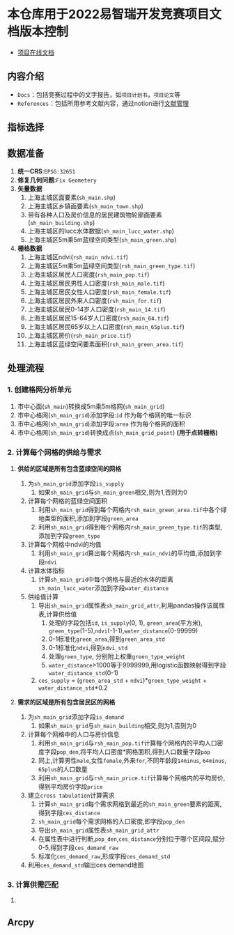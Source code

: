 # 本仓库用于2022易智瑞开发竞赛项目文档版本控制
- [项目在线文档](https://swamp-maraca-1c5.notion.site/ESRI-6c88c4d4c597494980ce11c6b599a9ab)




## 内容介绍
- `Docs`：包括竞赛过程中的文字报告，如`项目计划书`，`项目论文`等
- `References`：包括所用参考文献内容，通过notion进行[文献管理](https://swamp-maraca-1c5.notion.site/5c17b655b6a2430f8702d1dd13302f27?v=a24ed3d7d7be468581a8f53b17c56178)


## 指标选择

## 数据准备
1. **统一CRS**:`EPSG:32651`
2. **修复几何问题**:`Fix Geometery`
3. **矢量数据**
   1. 上海主城区面要素(`sh_main.shp`)
   2. 上海主城区乡镇面要素(`sh_main_town.shp`)
   3. 带有各种人口及房价信息的居民建筑物轮廓面要素(`sh_main_building.shp`)
   4. 上海主城区的lucc水体数据(`sh_main_lucc_water.shp`)
   5. 上海主城区5m乘5m蓝绿空间类型(`sh_main_green.shp`)
4. **栅格数据**
   1. 上海主城区ndvi(`rsh_main_ndvi.tif`)
   2. 上海主城区5m乘5m蓝绿空间类型(`rsh_main_green_type.tif`)
   3. 上海主城区居民人口密度(`rsh_main_pop.tif`)
   4. 上海主城区居民男性人口密度(`rsh_main_male.tif`)
   5. 上海主城区居民女性人口密度(`rsh_main_female.tif`)
   6. 上海主城区居民外来人口密度(`rsh_main_for.tif`)
   7. 上海主城区居民0-14岁人口密度(`rsh_main_14.tif`)
   8. 上海主城区居民15-64岁人口密度(`rsh_main_64.tif`)
   9. 上海主城区居民65岁以上人口密度(`rsh_main_65plus.tif`)
   10. 上海主城区房价(`rsh_main_price.tif`)
   11. 上海主城区蓝绿空间要素面积(`rsh_main_green_area.tif`)

## 处理流程
### 1. 创建格网分析单元
   1. 市中心面(`sh_main`)转换成5m乘5m格网(`sh_main_grid`)
   2. 市中心格网(`sh_main_grid`)添加字段:`id` 作为每个格网的唯一标识
   3. 市中心格网(`sh_main_grid`)添加字段:`area` 作为每个格网的面积
   4. 市中心格网(`sh_main_grid`)转换成点(`sh_main_grid_point`) __(用于点转栅格)__
### 2. 计算每个网格的供给与需求
   1. **供给的区域是所有包含蓝绿空间的网格**
      1. 为`sh_main_grid`添加字段`is_supply`
         1. 如果`sh_main_grid`与`sh_main_green`相交,则为1,否则为0
      2. 计算每个网格的蓝绿空间面积
         1. 利用`sh_main_grid`得到每个网格内`rsh_main_green_area.tif`中各个绿地类型的面积,添加到字段`green_area`
         2. 利用`sh_main_grid`得到每个网格内`rsh_main_green_type.tif`的类型,添加到字段`green_type`
      3. 计算每个网格中ndvi的均值
         1. 利用`sh_main_grid`算出每个网格内`rsh_main_ndvi`的平均值,添加到字段`ndvi`
      4. 计算水体指标
         1. 计算`sh_main_grid`中每个网格与最近的水体的距离`sh_main_lucc_water`添加到字段`water_distance`
      5. 供给值计算
         1. 导出`sh_main_grid`属性表`sh_main_grid_attr`,利用pandas操作该属性表,计算供给值
            1. 处理的字段包括`id`, `is_supply`(0, 1), `green_area`(平方米), `green_type`(1-5),`ndvi`(-1-1),`water_distance`(0-99999)
            2. 0-1标准化`green_area`,得到`green_area_std`
            3. 0-1标准化`ndvi`,得到`ndvi_std`
            4. 处理`green_type`, 分别附上权重`green_type_weight`
            5. `water_distance`>1000等于9999999,用logistic函数映射得到字段`water_distance_std`(0-1)
         2. `ces_supply` = (`green_area_std` + `ndvi`)*`green_type_weight` + `water_distance_std`*0.2
         
   2. **需求的区域是所有包含居民区的网格**
      1. 为`sh_main_grid`添加字段`is_demand`
         1. 如果`sh_main_grid`与`sh_main_building`相交,则为1,否则为0
      2. 计算每个网格中的人口与房价信息
         1. 利用`sh_main_grid`与`rsh_main_pop.tif`计算每个网格内的平均人口密度字段`pop_den`,将平均人口密度*网格面积,得到人口数量字段`pop`
         2. 同上,计算男性`male`,女性`female`,外来`for`,不同年龄段`14minus`, `64minus`, `65plus`的人口数量
         3. 利用`sh_main_grid`与`rsh_main_price.tif`计算每个网格内的平均房价,得到平均房价字段`price`
      3. 建立`cross tabulation`计算需求
         1. 计算`sh_main_grid`每个需求网格到最近的`sh_main_green`要素的距离,得到字段`ces_distance`
         2. `sh_main_grid`每个需求网格的人口密度,即字段`pop_den`
         3. 导出`sh_main_grid`属性表`sh_main_grid_attr`
         4. 在属性表中进行判断,`pop_den`,`ces_distance`分别位于哪个区间段,赋分0-5,得到字段`ces_demand_raw`
         5. 标准化`ces_demand_raw`,形成字段`ces_demand_std`
      4. 利用`ces_demand_std`输出ces demand地图

### 3. 计算供需匹配
   1. 


## Arcpy 
